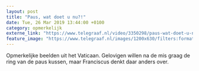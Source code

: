 ```yaml
---
layout: post
title: "Paus, wat doet u nu?!"
date: Tue, 26 Mar 2019 13:44:00 +0100
category: opmerkelijk
externe_link: "https://www.telegraaf.nl/video/3350298/paus-wat-doet-u-nu"
feature_image: "https://www.telegraaf.nl/images/1200x630/filters:format(jpeg):quality(80)/cdn-kiosk-api.telegraaf.nl/8016d5ac-4ffc-11e9-8b93-0217670beecd.jpg"
---
```


<p class="intro">Opmerkelijke beelden uit het Vaticaan. Gelovigen willen na de mis graag de ring van de paus kussen, maar Franciscus denkt daar anders over.</p>
